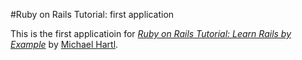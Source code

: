 #Ruby on Rails Tutorial: first application

This is the first applicatioin for [*Ruby on Rails Tutorial: Learn Rails by Example*](http://railstutorial.org/) by [Michael Hartl](http://michaelhartl.com/).
